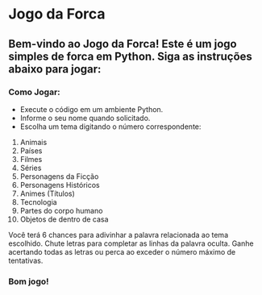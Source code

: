 # Jogo da Forca
## **Bem-vindo ao Jogo da Forca! Este é um jogo simples de forca em Python. Siga as instruções abaixo para jogar:**

### Como Jogar:
- Execute o código em um ambiente Python.
- Informe o seu nome quando solicitado.
- Escolha um tema digitando o número correspondente:
1. Animais
2. Países
3. Filmes
4. Séries
5. Personagens da Ficção
6. Personagens Históricos
7. Animes (Títulos)
8. Tecnologia
9. Partes do corpo humano
10. Objetos de dentro de casa

Você terá 6 chances para adivinhar a palavra relacionada ao tema escolhido.
Chute letras para completar as linhas da palavra oculta.
Ganhe acertando todas as letras ou perca ao exceder o número máximo de tentativas.

### **Bom jogo!**
